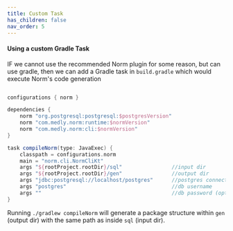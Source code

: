 ```yaml
---
title: Custom Task
has_children: false
nav_order: 5
---
```


#### Using a custom Gradle Task

IF we cannot use the recommended Norm plugin for some reason, but can use gradle, then 
we can add a Gradle task in `build.gradle` which would execute Norm's code generation

```gradle

configurations { norm }

dependencies {
    norm "org.postgresql:postgresql:$postgresVersion" 
    norm "com.medly.norm:runtime:$normVersion"
    norm "com.medly.norm:cli:$normVersion"
} 

task compileNorm(type: JavaExec) {
    classpath = configurations.norm  
    main = "norm.cli.NormCliKt"
    args "${rootProject.rootDir}/sql"                //input dir
    args "${rootProject.rootDir}/gen"                //output dir
    args "jdbc:postgresql://localhost/postgres"      //postgres connection string with db name
    args "postgres"                                  //db username
    args ""                                          //db password (optional for local) 
}
```     

Running `./gradlew compileNorm`  will generate a package structure within `gen` (output dir) with the same path as inside `sql` (input dir).
